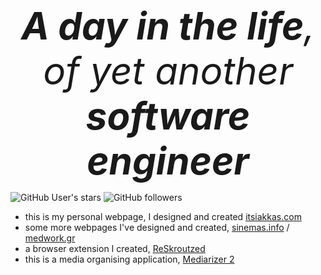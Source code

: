 <div align="center" style="display: flex; justify-content: center; align-items: center; width: 100%; font-size: 60px;">
  <i><b>A day in the life</b>, of yet another <b>software engineer</b></i>
</div>

![GitHub User's stars](https://img.shields.io/github/stars/keybraker)
![GitHub followers](https://img.shields.io/github/followers/keybraker)

* this is my personal webpage, I designed and created [itsiakkas.com](https://itsiakkas.com)
* some more webpages I've designed and created, [sinemas.info](https://sinemas.info) / [medwork.gr](https://medwork.gr)
* a browser extension I created, [ReSkroutzed](https://github.com/keybraker/reSkroutzed)
* this is a media organising application, [Mediarizer 2](https://github.com/keybraker/mediarizer-2) 
